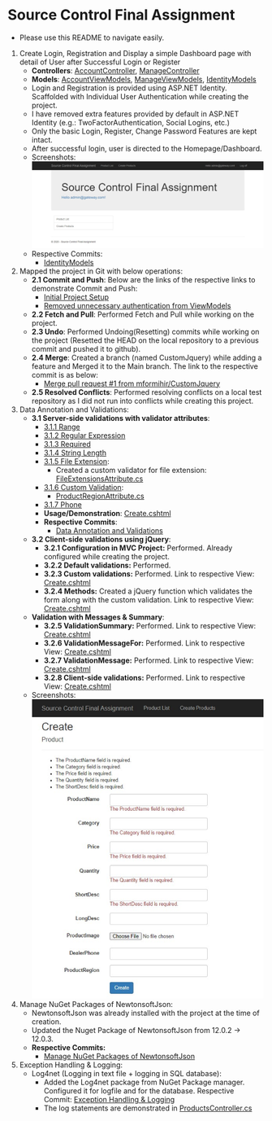 # Source Control Final Assignment
- Please use this README to navigate easily.
1) Create Login, Registration and Display a simple Dashboard page with detail of User after Successful Login or Register
   - **Controllers**: [AccountController](https://github.com/mformihir/Assignments-Gateway/blob/main/SourceControlFinalAssignment/SourceControlFinalAssignment/Controllers/AccountController.cs), [ManageController](https://github.com/mformihir/Assignments-Gateway/blob/main/SourceControlFinalAssignment/SourceControlFinalAssignment/Controllers/ManageController.cs)
   - **Models**: [AccountViewModels](https://github.com/mformihir/Assignments-Gateway/blob/main/SourceControlFinalAssignment/SourceControlFinalAssignment/Models/AccountViewModels.cs), [ManageViewModels](https://github.com/mformihir/Assignments-Gateway/blob/main/SourceControlFinalAssignment/SourceControlFinalAssignment/Models/ManageViewModels.cs),
   [IdentityModels](https://github.com/mformihir/Assignments-Gateway/blob/main/SourceControlFinalAssignment/SourceControlFinalAssignment/Models/IdentityModels.cs)
   - Login and Registration is provided using ASP.NET Identity. Scaffolded with Individual User Authentication while creating the project.
   - I have removed extra features provided by default in ASP.NET Identity (e.g.: TwoFactorAuthentication, Social Logins, etc.)
   - Only the basic Login, Register, Change Password Features are kept intact.
   - After successful login, user is directed to the Homepage/Dashboard.
   - Screenshots:
   ![Dashboard](https://github.com/mformihir/Assignments-Gateway/blob/main/SourceControlFinalAssignment/Screenshots/Dashboard.jpg?raw=true)
   - Respective Commits: 
     - [IdentityModels](https://github.com/mformihir/Assignments-Gateway/blob/main/SourceControlFinalAssignment/SourceControlFinalAssignment/Models/IdentityModels.cs)
2) Mapped the project in Git with below operations:
   - **2.1 Commit and Push**: Below are the links of the respective links to demonstrate Commit and Push:
     - [Initial Project Setup](https://github.com/mformihir/Assignments-Gateway/commit/0f0cac4bb6eb66724c32b49dfc1a9ebc40f1a836)
     - [Removed unnecessary authentication from ViewModels](https://github.com/mformihir/Assignments-Gateway/commit/82e3f343b15691e083d007b025241f76f9ec5013)
   - **2.2 Fetch and Pull**: Performed Fetch and Pull while working on the project.
   - **2.3 Undo**: Performed Undoing(Resetting) commits while working on the project (Resetted the HEAD on the local repository to a previous commit and pushed it to github).
   - **2.4 Merge**: Created a branch (named CustomJquery) while adding a feature and Merged it to the Main branch. The link to the respective commit is as below:
     - [Merge pull request #1 from mformihir/CustomJquery](https://github.com/mformihir/Assignments-Gateway/commit/86992bf0e97f55ea4189824deaab74208f8f4188)
   - **2.5 Resolved Conflicts**: Performed resolving conflicts on a local test repository as I did not run into conflicts while creating this project.
3) Data Annotation and Validations:
   - **3.1 Server-side validations with validator attributes**: 
     - [3.1.1 Range](https://github.com/mformihir/Assignments-Gateway/blob/e147dc19926bf536068fe518e11e4bd5204466a9/SourceControlFinalAssignment/SourceControlFinalAssignment/Models/Product.cs#L24)
     - [3.1.2 Regular Expression](https://github.com/mformihir/Assignments-Gateway/blob/e147dc19926bf536068fe518e11e4bd5204466a9/SourceControlFinalAssignment/SourceControlFinalAssignment/Models/Product.cs#L18)
     - [3.1.3 Required](https://github.com/mformihir/Assignments-Gateway/blob/e147dc19926bf536068fe518e11e4bd5204466a9/SourceControlFinalAssignment/SourceControlFinalAssignment/Models/Product.cs#L14)
     - [3.1.4 String Length](https://github.com/mformihir/Assignments-Gateway/blob/e147dc19926bf536068fe518e11e4bd5204466a9/SourceControlFinalAssignment/SourceControlFinalAssignment/Models/Product.cs#L28)
     - [3.1.5 File Extension](https://github.com/mformihir/Assignments-Gateway/blob/e147dc19926bf536068fe518e11e4bd5204466a9/SourceControlFinalAssignment/SourceControlFinalAssignment/Models/Product.cs#L38):
       - Created a custom validator for file extension: [FileExtensionsAttribute.cs](https://github.com/mformihir/Assignments-Gateway/blob/main/SourceControlFinalAssignment/SourceControlFinalAssignment/Models/FileExtensionsAttribute.cs)
     - [3.1.6 Custom Validation](https://github.com/mformihir/Assignments-Gateway/blob/e147dc19926bf536068fe518e11e4bd5204466a9/SourceControlFinalAssignment/SourceControlFinalAssignment/Models/Product.cs#L44):
       - [ProductRegionAttribute.cs](https://github.com/mformihir/Assignments-Gateway/blob/main/SourceControlFinalAssignment/SourceControlFinalAssignment/Models/ProductRegionAttribute.cs)
     - [3.1.7 Phone](https://github.com/mformihir/Assignments-Gateway/blob/e147dc19926bf536068fe518e11e4bd5204466a9/SourceControlFinalAssignment/SourceControlFinalAssignment/Models/Product.cs#L41)
     - **Usage/Demonstration**: [Create.cshtml](https://github.com/mformihir/Assignments-Gateway/blob/main/SourceControlFinalAssignment/SourceControlFinalAssignment/Views/Products/Create.cshtml)
     - **Respective Commits**:
       - [Data Annotation and Validations](https://github.com/mformihir/Assignments-Gateway/commit/bc927f0e853e738cb4537108317b25534238c9e9#diff-b0a4b46b8c2733fc2a9d7a442af106ef5e199eb84a57cc68f0bae2ca25b35686)
   - **3.2 Client-side validations using jQuery**:
     - **3.2.1 Configuration in MVC Project:** Performed. Already configured while creating the project.
     - **3.2.2 Default validations:** Performed.
     - **3.2.3 Custom validations:** Performed. Link to respective View: [Create.cshtml](https://github.com/mformihir/Assignments-Gateway/blob/e147dc19926bf536068fe518e11e4bd5204466a9/SourceControlFinalAssignment/SourceControlFinalAssignment/Views/Products/Create.cshtml#L104)
     - **3.2.4 Methods:** Created a jQuery function which validates the form along with the custom validation. Link to respective View: [Create.cshtml](https://github.com/mformihir/Assignments-Gateway/blob/e147dc19926bf536068fe518e11e4bd5204466a9/SourceControlFinalAssignment/SourceControlFinalAssignment/Views/Products/Create.cshtml#L121)
   - **Validation with Messages & Summary**:
     - **3.2.5 ValidationSummary:** Performed. Link to respective View: [Create.cshtml](https://github.com/mformihir/Assignments-Gateway/blob/e147dc19926bf536068fe518e11e4bd5204466a9/SourceControlFinalAssignment/SourceControlFinalAssignment/Views/Products/Create.cshtml#L17)
     - **3.2.6 ValidationMessageFor:** Performed. Link to respective View: [Create.cshtml](https://github.com/mformihir/Assignments-Gateway/blob/e147dc19926bf536068fe518e11e4bd5204466a9/SourceControlFinalAssignment/SourceControlFinalAssignment/Views/Products/Create.cshtml#L30)
     - **3.2.7 ValidationMessage:** Performed. Link to respective View: [Create.cshtml](https://github.com/mformihir/Assignments-Gateway/blob/e147dc19926bf536068fe518e11e4bd5204466a9/SourceControlFinalAssignment/SourceControlFinalAssignment/Views/Products/Create.cshtml#L22)
     - **3.2.8 Client-side validations:** Performed. Link to respective View: [Create.cshtml](https://github.com/mformihir/Assignments-Gateway/blob/e147dc19926bf536068fe518e11e4bd5204466a9/SourceControlFinalAssignment/SourceControlFinalAssignment/Views/Products/Create.cshtml)
   - Screenshots: 
   ![ProductForm](https://github.com/mformihir/Assignments-Gateway/blob/main/SourceControlFinalAssignment/Screenshots/ProductForm.jpg?raw=true)
  1) Manage NuGet Packages of NewtonsoftJson:
     - NewtonsoftJson was already installed with the project at the time of creation.
     - Updated the Nuget Package of NewtonsoftJson from 12.0.2 -> 12.0.3.
     - **Respective Commits:**
       - [Manage NuGet Packages of NewtonsoftJson](https://github.com/mformihir/Assignments-Gateway/commit/d5430105d79f71b9a7df85089118c408f6360909)
  2) Exception Handling & Logging:
     - Log4net (Logging in text file + logging in SQL database):
       - Added the Log4net package from NuGet Package manager. Configured it for logfile and for the database. Respective Commit: [Exception Handling & Logging](https://github.com/mformihir/Assignments-Gateway/commit/db106eab0623a19bb38094ecd681aa986e5b6fb1)
       - The log statements are demonstrated in [ProductsController.cs](https://github.com/mformihir/Assignments-Gateway/blob/db106eab0623a19bb38094ecd681aa986e5b6fb1/SourceControlFinalAssignment/SourceControlFinalAssignment/Controllers/ProductsController.cs#L19)